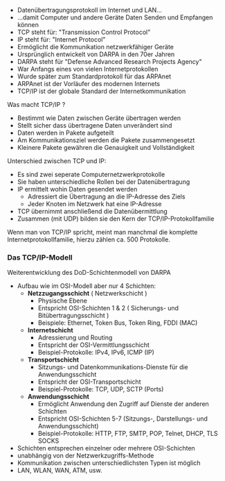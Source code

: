- Datenübertragungsprotokoll im Internet und LAN...
- ...damit Computer und andere Geräte Daten Senden und Empfangen können
- TCP steht für: "Transmission Control Protocol"
- IP steht für: "Internet Protocol"
- Ermöglicht die Kommunikation netzwerkfähiger Geräte
- Ursprünglich entwickelt von DARPA in den 70er Jahren
- DARPA steht für "Defense Advanced Research Projects Agency"
- War Anfangs eines von vielen Internetprotokollen
- Wurde später zum Standardprotokoll für das ARPAnet
- ARPAnet ist der Vorläufer des modernen Internets
- TCP/IP ist der globale Standard der Internetkommunikation

Was macht TCP/IP ?
- Bestimmt wie Daten zwischen Geräte übertragen werden
- Stellt sicher dass übertragene Daten unverändert sind
- Daten werden in Pakete aufgeteilt
- Am Kommunikationsziel werden die Pakete zusammengesetzt
- Kleinere Pakete gewähren die Genauigkeit und Vollständigkeit

Unterschied zwischen TCP und IP:
- Es sind zwei seperate Computernetzwerkprotokolle
- Sie haben unterschiedliche Rollen bei der Datenübertragung
- IP ermittelt wohin Daten gesendet werden
	- Adressiert die Übertragung an die IP-Adresse des Ziels
	- Jeder Knoten im Netzwerk hat eine IP-Adresse
- TCP übernimmt anschließend die Datenübermittlung
- Zusammen (mit UDP) bilden sie den Kern der TCP/IP-Protokollfamilie

Wenn man von TCP/IP spricht, meint man manchmal die komplette Internetprotokollfamilie, hierzu zählen ca. 500 Protokolle.
### Das **TCP/IP-Modell**
Weiterentwicklung des DoD-Schichtenmodell von DARPA
- Aufbau wie im OSI-Modell aber nur 4 Schichten:
	- **Netzzugangsschicht** ( Netzwerkschicht )
		- Physische Ebene
		- Entspricht OSI-Schichten 1 & 2 ( Sicherungs- und Bitübertragungsschicht )
		- Beispiele:  Ethernet, Token Bus, Token Ring, FDDI (MAC)
	- **Internetschicht**
		- Adressierung und Routing
		- Entspricht der OSI-Vermittlungsschicht
		- Beispiel-Protokolle: IPv4, IPv6, ICMP (IP)
	- **Transportschicht**
		- Sitzungs- und Datenkommunikations-Dienste für die Anwendungsschicht
		- Entspricht der OSI-Transportschicht
		- Beispiel-Protokolle: TCP, UDP, SCTP (Ports)
	- **Anwendungsschicht**
		- Ermöglicht Anwendung den Zugriff auf Dienste der anderen Schichten
		- Entspricht OSI-Schichten 5-7 (Sitzungs-, Darstellungs- und Anwendungsschicht)
		- Beispiel-Protokolle: HTTP, FTP, SMTP, POP, Telnet, DHCP, TLS SOCKS
- Schichten entsprechen einzelner oder mehrere OSI-Schichten
- unabhängig von der Netzwerkzugriffs-Methode
- Kommunikation zwischen unterschiedlichsten Typen ist möglich
- LAN, WLAN, WAN, ATM, usw.